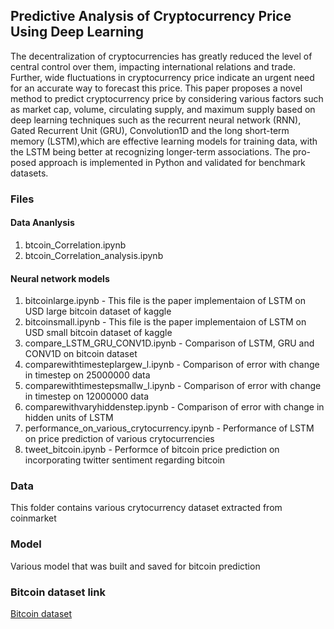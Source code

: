 ## Predictive Analysis of Cryptocurrency Price Using Deep Learning

The decentralization of cryptocurrencies has
greatly reduced the level of central control over them, impacting
international relations and trade. Further, wide fluctuations in
cryptocurrency price indicate an urgent need for an accurate
way to forecast this price. This paper proposes a novel method
to predict cryptocurrency price by considering various factors
such as market cap, volume, circulating supply, and maximum
supply based on deep learning techniques such as the recurrent
neural network (RNN), Gated Recurrent Unit (GRU), Convolution1D and the long short-term memory (LSTM),which are
effective learning models for training data, with the LSTM
being better at recognizing longer-term associations. The pro-
posed approach is implemented in Python and validated for
benchmark datasets.

### Files
#### Data Ananlysis
1. btcoin_Correlation.ipynb
2. btcoin_Correlation_analysis.ipynb 
#### Neural network models
1. bitcoinlarge.ipynb - This file is the paper implementaion of LSTM on USD large bitcoin dataset of kaggle
2. bitcoinsmall.ipynb - This file is the paper implementaion of LSTM on USD small bitcoin dataset of kaggle
3. compare_LSTM_GRU_CONV1D.ipynb - Comparison of LSTM, GRU and CONV1D on bitcoin dataset
4. comparewithtimesteplargew_l.ipynb - Comparison of error with change in timestep on 25000000 data
5. comparewithtimestepsmallw_l.ipynb - Comparison of error with change in timestep on 12000000 data
6. comparewithvaryhiddenstep.ipynb - Comparison of error with change in hidden units of LSTM
7. performance_on_various_crytocurrency.ipynb	 - Performance of LSTM on price prediction of various crytocurrencies
8. tweet_bitcoin.ipynb - Performce of bitcoin price prediction on incorporating twitter sentiment regarding bitcoin

### Data
This folder contains various crytocurrency dataset extracted from coinmarket

### Model
Various model that was built and saved for bitcoin prediction

### Bitcoin dataset link
[Bitcoin dataset](https://www.kaggle.com/mczielinski/bitcoin-historical-data)
